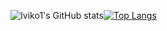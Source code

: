 ![Iviko1's GitHub stats](https://github-readme-stats.vercel.app/api?username=iviko1&show_icons=true&theme=radical)[![Top Langs](https://github-readme-stats.vercel.app/api/top-langs/?username=iviko1&layout=compact&theme=radical)](https://github.com/anuraghazra/github-readme-stats)
